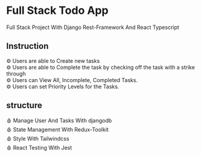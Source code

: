 
# Full Stack Todo App 

Full Stack Project With Django Rest-Framework And React Typescript

## Instruction
⚙️ Users are able to Create new tasks </br>
⚙️ Users are able to Complete the task by checking off the task with a strike through </br>
⚙️ Users can View All, Incomplete, Completed Tasks.</br>
⚙️ Users can set Priority Levels for the Tasks.</br>


## structure

🩸 Manage User And Tasks With djangodb</br>
🩸 State Management With Redux-Toolkit</br>
🩸 Style With Tailwindcss</br>
🩸 React Testing With Jest</br>
